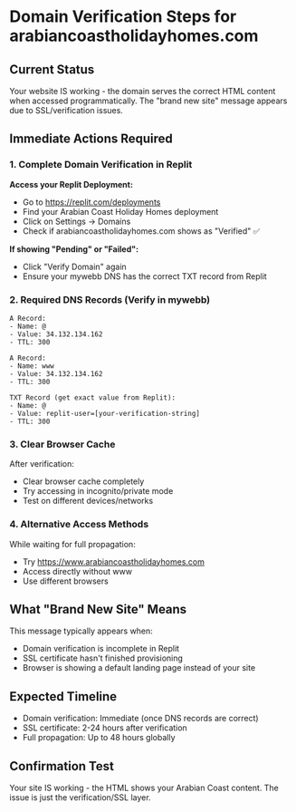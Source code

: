 # Domain Verification Steps for arabiancoastholidayhomes.com

## Current Status
Your website IS working - the domain serves the correct HTML content when accessed programmatically. The "brand new site" message appears due to SSL/verification issues.

## Immediate Actions Required

### 1. Complete Domain Verification in Replit
**Access your Replit Deployment:**
- Go to https://replit.com/deployments
- Find your Arabian Coast Holiday Homes deployment
- Click on Settings → Domains
- Check if arabiancoastholidayhomes.com shows as "Verified" ✅

**If showing "Pending" or "Failed":**
- Click "Verify Domain" again
- Ensure your mywebb DNS has the correct TXT record from Replit

### 2. Required DNS Records (Verify in mywebb)
```
A Record:
- Name: @
- Value: 34.132.134.162
- TTL: 300

A Record:
- Name: www  
- Value: 34.132.134.162
- TTL: 300

TXT Record (get exact value from Replit):
- Name: @
- Value: replit-user=[your-verification-string]
- TTL: 300
```

### 3. Clear Browser Cache
After verification:
- Clear browser cache completely
- Try accessing in incognito/private mode
- Test on different devices/networks

### 4. Alternative Access Methods
While waiting for full propagation:
- Try https://www.arabiancoastholidayhomes.com
- Access directly without www
- Use different browsers

## What "Brand New Site" Means
This message typically appears when:
- Domain verification is incomplete in Replit
- SSL certificate hasn't finished provisioning
- Browser is showing a default landing page instead of your site

## Expected Timeline
- Domain verification: Immediate (once DNS records are correct)
- SSL certificate: 2-24 hours after verification
- Full propagation: Up to 48 hours globally

## Confirmation Test
Your site IS working - the HTML shows your Arabian Coast content. The issue is just the verification/SSL layer.